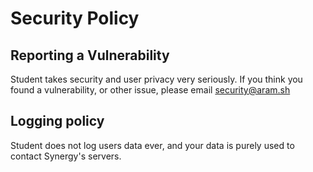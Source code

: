 # Security Policy

## Reporting a Vulnerability

Student takes security and user privacy very seriously. If you think you found a vulnerability, or other issue, please email [security@aram.sh](mailto:security@aram.sh)

## Logging policy

Student does not log users data ever, and your data is purely used to contact Synergy's servers.
